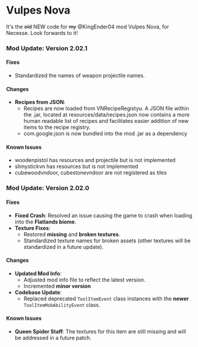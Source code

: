 # Vulpes Nova

It's the ~~old~~ NEW code for ~~my~~ @KingEnder04 mod Vulpes Nova, for Necesse. Look forwards to it!



### **Mod Update: Version 2.02.1**  

#### **Fixes**  
  - Standardized the names of weapon projectile names. 

#### **Changes**  
- **Recipes from JSON**:  
	- Recipes are now loaded from VNRecipeRegistyu. A JSON file within the .jar, located at resources/data/recipes.json now contains a more human readable list of recipes and facilitates easier addition of new items to the recipe registry.
	- com.google.json is now bundled into the mod .jar as a dependency
	
#### **Known Issues**  
- woodenpistol has resources and projectile but is not implemented
- slimystickvn has resources but is not implemented
- cubewoodvndoor, cubestonevndoor are not registered as tiles

### **Mod Update: Version 2.02.0**  

#### **Fixes**  
- **Fixed Crash**: Resolved an issue causing the game to crash when loading into the **Flatlands biome**.  
- **Texture Fixes**:  
  - Restored **missing** and **broken textures**.  
  - Standardized texture names for broken assets (other textures will be standardized in a future update).  

#### **Changes**  
- **Updated Mod Info**:  
  - Adjusted mod info file to reflect the latest version.  
  - Incremented **minor version**
- **Codebase Update**:  
  - Replaced deprecated `ToolItemEvent` class instances with the **newer** `ToolItemMobAbilityEvent` class.  

#### **Known Issues**  
- **Queen Spider Staff**: The textures for this item are still missing and will be addressed in a future patch.  

